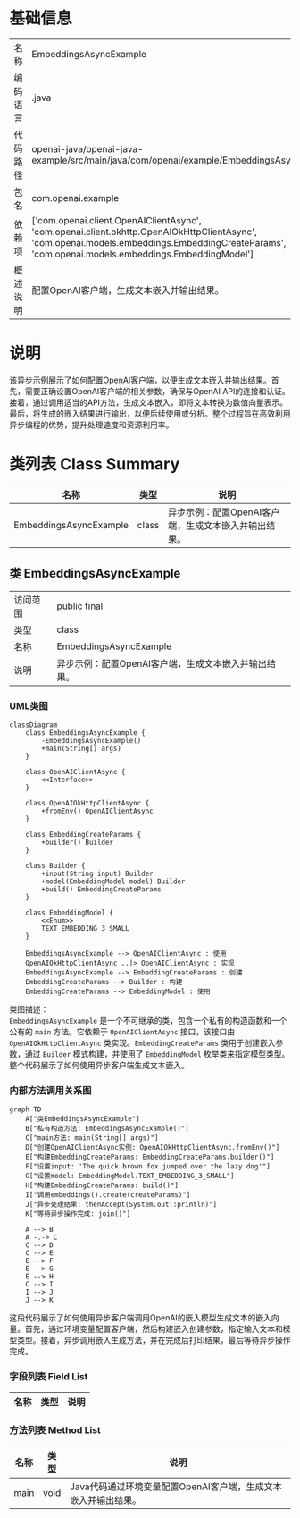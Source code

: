 # 基础信息

|      |      |
|------|------|
| 名称 | EmbeddingsAsyncExample |
| 编码语言 | .java |
| 代码路径 | openai-java/openai-java-example/src/main/java/com/openai/example/EmbeddingsAsyncExample.java |
| 包名 | com.openai.example |
| 依赖项 | ['com.openai.client.OpenAIClientAsync', 'com.openai.client.okhttp.OpenAIOkHttpClientAsync', 'com.openai.models.embeddings.EmbeddingCreateParams', 'com.openai.models.embeddings.EmbeddingModel'] |
| 概述说明 | 配置OpenAI客户端，生成文本嵌入并输出结果。 |

# 说明

该异步示例展示了如何配置OpenAI客户端，以便生成文本嵌入并输出结果。首先，需要正确设置OpenAI客户端的相关参数，确保与OpenAI API的连接和认证。接着，通过调用适当的API方法，生成文本嵌入，即将文本转换为数值向量表示。最后，将生成的嵌入结果进行输出，以便后续使用或分析。整个过程旨在高效利用异步编程的优势，提升处理速度和资源利用率。

# 类列表 Class Summary

| 名称   | 类型  | 说明 |
|-------|------|-------------|
| EmbeddingsAsyncExample | class | 异步示例：配置OpenAI客户端，生成文本嵌入并输出结果。 |



## 类 EmbeddingsAsyncExample

|      |      |
|------|------|
| 访问范围 | public final |
| 类型 | class |
| 名称 | EmbeddingsAsyncExample |
| 说明 | 异步示例：配置OpenAI客户端，生成文本嵌入并输出结果。 |


### UML类图

```mermaid
classDiagram
    class EmbeddingsAsyncExample {
        -EmbeddingsAsyncExample()
        +main(String[] args)
    }

    class OpenAIClientAsync {
        <<Interface>>
    }

    class OpenAIOkHttpClientAsync {
        +fromEnv() OpenAIClientAsync
    }

    class EmbeddingCreateParams {
        +builder() Builder
    }

    class Builder {
        +input(String input) Builder
        +model(EmbeddingModel model) Builder
        +build() EmbeddingCreateParams
    }

    class EmbeddingModel {
        <<Enum>>
        TEXT_EMBEDDING_3_SMALL
    }

    EmbeddingsAsyncExample --> OpenAIClientAsync : 使用
    OpenAIOkHttpClientAsync ..|> OpenAIClientAsync : 实现
    EmbeddingsAsyncExample --> EmbeddingCreateParams : 创建
    EmbeddingCreateParams --> Builder : 构建
    EmbeddingCreateParams --> EmbeddingModel : 使用
```

类图描述：  
`EmbeddingsAsyncExample` 是一个不可继承的类，包含一个私有的构造函数和一个公有的 `main` 方法。它依赖于 `OpenAIClientAsync` 接口，该接口由 `OpenAIOkHttpClientAsync` 类实现。`EmbeddingCreateParams` 类用于创建嵌入参数，通过 `Builder` 模式构建，并使用了 `EmbeddingModel` 枚举类来指定模型类型。整个代码展示了如何使用异步客户端生成文本嵌入。


### 内部方法调用关系图

```mermaid
graph TD
    A["类EmbeddingsAsyncExample"]
    B["私有构造方法: EmbeddingsAsyncExample()"]
    C["main方法: main(String[] args)"]
    D["创建OpenAIClientAsync实例: OpenAIOkHttpClientAsync.fromEnv()"]
    E["构建EmbeddingCreateParams: EmbeddingCreateParams.builder()"]
    F["设置input: 'The quick brown fox jumped over the lazy dog'"]
    G["设置model: EmbeddingModel.TEXT_EMBEDDING_3_SMALL"]
    H["构建EmbeddingCreateParams: build()"]
    I["调用embeddings().create(createParams)"]
    J["异步处理结果: thenAccept(System.out::println)"]
    K["等待异步操作完成: join()"]

    A --> B
    A -.-> C
    C --> D
    C --> E
    E --> F
    E --> G
    E --> H
    C --> I
    I --> J
    J --> K
```

这段代码展示了如何使用异步客户端调用OpenAI的嵌入模型生成文本的嵌入向量。首先，通过环境变量配置客户端，然后构建嵌入创建参数，指定输入文本和模型类型。接着，异步调用嵌入生成方法，并在完成后打印结果，最后等待异步操作完成。

### 字段列表 Field List

| 名称  | 类型  | 说明 |
|-------|-------|------|

### 方法列表 Method List

| 名称  | 类型  | 说明 |
|-------|-------|------|
| main | void | Java代码通过环境变量配置OpenAI客户端，生成文本嵌入并输出结果。 |




